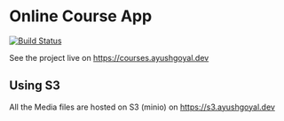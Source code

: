 # Online Course App

[![Build Status](https://travis-ci.com/ayush6624/udemy.svg?token=ZNZvRCTh5oMvBSaJxVvJ&branch=master)](https://travis-ci.com/ayush6624/udemy)  
 
See the project live on https://courses.ayushgoyal.dev 

## Using S3

All the Media files are hosted on S3 (minio) on https://s3.ayushgoyal.dev